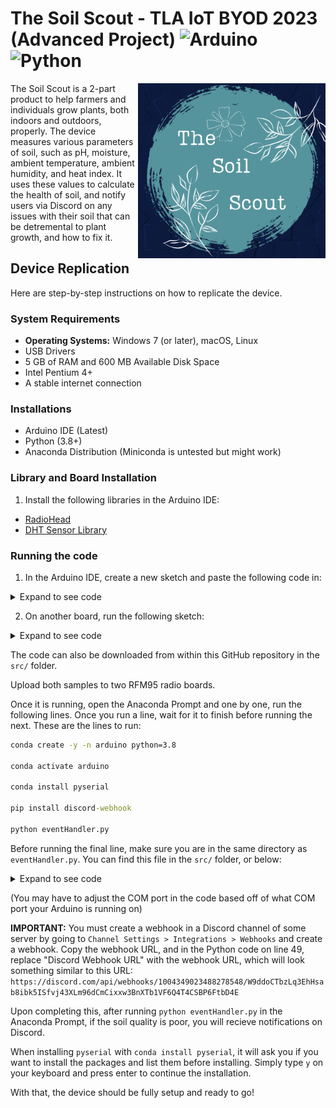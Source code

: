 # The Soil Scout - TLA IoT BYOD 2023 (Advanced Project) ![Arduino](https://img.shields.io/badge/-Arduino-00979D?style=for-the-badge&logo=Arduino&logoColor=white) ![Python](https://img.shields.io/badge/python-3670A0?style=for-the-badge&logo=python&logoColor=ffdd54)

<img src="./logo.png" align="right" alt="Logo" width="300" height="280">

The Soil Scout is a 2-part product to help farmers and individuals grow plants, both indoors and outdoors, properly. The device measures various parameters of soil, such as pH, moisture, ambient temperature, ambient humidity, and heat index. It uses these values to calculate the health of soil, and notify users via Discord on any issues with their soil that can be detremental to plant growth, and how to fix it.

## Device Replication

Here are step-by-step instructions on how to replicate the device.

### System Requirements
- **Operating Systems:** Windows 7 (or later), macOS, Linux
- USB Drivers
- 5 GB of RAM and 600 MB Available Disk Space
- Intel Pentium 4+
- A stable internet connection

### Installations
- Arduino IDE (Latest)
- Python (3.8+)
- Anaconda Distribution (Miniconda is untested but might work)

### Library and Board Installation
1. Install the following libraries in the Arduino IDE:
- [RadioHead](https://www.arduino.cc/reference/en/libraries/radiohead/)
- [DHT Sensor Library](https://www.arduino.cc/reference/en/libraries/dht-sensor-library/)

### Running the code

1. In the Arduino IDE, create a new sketch and paste the following code in: 
<details><summary>Expand to see code</summary>
<br>

```cpp
/*
The Soil Scout
August 2023
Shreyas Jain, Minati Divakar
*/

// Install dependencies
#include <SPI.h>
#include <RH_RF95.h>
#include <Adafruit_Sensor.h>
#include <DHT.h>

// Define pin configuration
#define RFM95_CS    8
#define RFM95_INT   3
#define RFM95_RST   4

// Set radio frequency (915mHz)
#define RF95_FREQ 915.0

// Singleton instance of the radio driver
RH_RF95 rf95(RFM95_CS, RFM95_INT);

// Define DHT configuration
#define DHTTYPE     DHT11
#define DHTPIN      12

// DHT instance
DHT dht(DHTPIN, DHTTYPE);

// Soil moisture thresholds
const int dry = 851;
const int saturated = 310;
int moisturePercentage;

// Soil pH placeholders
int pH;
float Voltage;

void setup() {
  // I/O pins
  pinMode(pH, INPUT);
  pinMode(RFM95_RST, OUTPUT);
  digitalWrite(RFM95_RST, HIGH);

  // Open serial monitor
  Serial.begin(115200);
  while (!Serial) delay(1);
  delay(100);

  Serial.println("Feather LoRa TX Test!");

  // Manual reset
  digitalWrite(RFM95_RST, LOW);
  delay(10);
  digitalWrite(RFM95_RST, HIGH);
  delay(10);

  // Radio initialization
  while (!rf95.init()) {
    Serial.println("LoRa radio init failed");
    Serial.println("Uncomment '#define SERIAL_DEBUG' in RH_RF95.cpp for detailed debug info");
    while (1);
  }
  Serial.println("LoRa radio init OK!");

  // Defaults after init are 434.0MHz, modulation GFSK_Rb250Fd250, +13dbM
  if (!rf95.setFrequency(RF95_FREQ)) {
    Serial.println("setFrequency failed");
    while (1);
  }
  Serial.print("Set Freq to: ");
  Serial.println(RF95_FREQ);

  rf95.setTxPower(23, false);

  // Intialize DHT11
  dht.begin();
}

// Packet counter, incremented per xmission
int16_t packetnum = 0;

void loop() {
  // Read soil moisture
  int moisture = analogRead(A1);
  if (isnan(moisture)) {
    Serial.println(F("Error reading moisture!"));
  } else {
    Serial.print(F("Moisture: "));
    Serial.println(moisture);

    // Convert moisture to mapped percentage
    moisturePercentage = map(moisture, saturated, dry, 100, 0);
    Serial.print(F("Moisture in Percentage: "));
    Serial.print(moisturePercentage);
    Serial.println(F("%"));
  }

  // Read soil pH
  pH = analogRead(A0);
  Voltage = pH * (5.0 / 1023.0);
  Serial.print("pH Voltage: ");
  Serial.println(Voltage);

  // Read ambient temperature + humidity
  float h = dht.readHumidity();
  float t = dht.readTemperature(true);
  float hi = dht.computeHeatIndex(t, h);

  Serial.print("Ambient humidity: "); 
  Serial.println(h);
  Serial.print("Ambient temperature: "); 
  Serial.println(t);
  Serial.print("Ambient heat index: ");
  Serial.println(hi);

  // Scale measurements
  int voltScaled = Voltage * 100;
  int moistScaled = moisturePercentage * 100;
  int humScaled = h * 100;
  int tempScaled = t * 100;
  int humIndScaled = hi * 100;

  // Packet transmission
  delay(1000);
  Serial.println("Transmitting...");

  // Define radio packet
  // String packet = String(Voltage) + "|" + String(moisturePercentage) + "|" + String(h) + "|" + String(t) + "|" + String(hi);
  char radiopacket[25];
  snprintf(radiopacket, sizeof(radiopacket), "%04X%04X%04X%04X%04X", voltScaled, moistScaled, humScaled, tempScaled, humIndScaled);
  // itoa(packetnum++, radiopacket+13, 10);
  Serial.print("Sending "); Serial.println(radiopacket);
  // radiopacket[19] = 0;

  // Transmit radio packet
  Serial.println("Sending...");
  delay(10);
  rf95.send((uint8_t *)radiopacket, strlen(radiopacket));

  Serial.println("Waiting for packet to complete...");
  delay(10);
  rf95.waitPacketSent();
  
  uint8_t buf[RH_RF95_MAX_MESSAGE_LEN];
  uint8_t len = sizeof(buf);

  // Await reply from receiver
  // Serial.println("Waiting for reply...");
  // if (rf95.waitAvailableTimeout(1000)) {
  //   if (rf95.recv(buf, &len)) {
  //     Serial.print("Got reply: ");
  //     Serial.println((char*)buf);
  //     Serial.print("RSSI: ");
  //     Serial.println(rf95.lastRssi(), DEC);
  //   } else {
  //     Serial.println("Receive failed");
  //   }
  // } else {
  //   Serial.println("No reply, is there a listener around?");
  // }
}
```
</details>

2. On another board, run the following sketch: 
<details><summary>Expand to see code</summary>
<br>

```cpp
/*
The Bug
August 2023
Shreyas Jain, Minati Divakar
*/

// Install dependencies
#include <SPI.h>
#include <RH_RF95.h>

// Define pin configuration
#if defined (__AVR_ATmega32U4__)  // Feather 32u4 w/Radio
  #define RFM95_CS    8
  #define RFM95_INT   7
  #define RFM95_RST   4

#elif defined(ADAFRUIT_FEATHER_M0) || defined(ADAFRUIT_FEATHER_M0_EXPRESS) || defined(ARDUINO_SAMD_FEATHER_M0)  // Feather M0 w/Radio
  #define RFM95_CS    8
  #define RFM95_INT   3
  #define RFM95_RST   4

#elif defined(ARDUINO_ADAFRUIT_FEATHER_RP2040_RFM)  // Feather RP2040 w/Radio
  #define RFM95_CS   16
  #define RFM95_INT  21
  #define RFM95_RST  17

#elif defined (__AVR_ATmega328P__)  // Feather 328P w/wing
  #define RFM95_CS    4  //
  #define RFM95_INT   3  //
  #define RFM95_RST   2  // "A"

#elif defined(ESP8266)  // ESP8266 feather w/wing
  #define RFM95_CS    2  // "E"
  #define RFM95_INT  15  // "B"
  #define RFM95_RST  16  // "D"

#elif defined(ARDUINO_ADAFRUIT_FEATHER_ESP32S2) || defined(ARDUINO_NRF52840_FEATHER) || defined(ARDUINO_NRF52840_FEATHER_SENSE)
  #define RFM95_CS   10  // "B"
  #define RFM95_INT   9  // "A"
  #define RFM95_RST  11  // "C"

#elif defined(ESP32)  // ESP32 feather w/wing
  #define RFM95_CS   33  // "B"
  #define RFM95_INT  27  // "A"
  #define RFM95_RST  13

#elif defined(ARDUINO_NRF52832_FEATHER)  // nRF52832 feather w/wing
  #define RFM95_CS   11  // "B"
  #define RFM95_INT  31  // "C"
  #define RFM95_RST   7  // "A"

#endif

// Set radio frequency (915mHz)
#define RF95_FREQ 915.0

// Singleton instance of the radio driver
RH_RF95 rf95(RFM95_CS, RFM95_INT);

void setup() {
  // I/O pins
  pinMode(LED_BUILTIN, OUTPUT);
  pinMode(RFM95_RST, OUTPUT);
  digitalWrite(RFM95_RST, HIGH);

  // Open serial monitor
  Serial.begin(115200);
  while (!Serial) delay(1);
  delay(100);

  // Manual reset
  digitalWrite(RFM95_RST, LOW);
  delay(10);
  digitalWrite(RFM95_RST, HIGH);
  delay(10);

  // Radio initialization
  while (!rf95.init()) {
    while (1);
  }

  // Defaults after init are 434.0MHz, modulation GFSK_Rb250Fd250, +13dbM
  if (!rf95.setFrequency(RF95_FREQ)) {
    while (1);
  }

  // Set transmitter power to 23 dBm
  rf95.setTxPower(23, false);
}

void loop() {
  // Create packet buffers
  uint8_t buf[RH_RF95_MAX_MESSAGE_LEN];
  uint8_t len = sizeof(buf);

  if (rf95.waitAvailableTimeout(500)) {
    // Receieve packet
    if (rf95.recv((uint8_t *)buf, &len)) {
      buf[len] = '\0'; // Null-terminate the data
      int voltVal, moistVal, humVal, tempVal, hiVal;

      // Decode packet to plaintext
      sscanf((char*)buf, "%04X%04X%04X%04X%04X", &voltVal, &moistVal, &humVal, &tempVal, &hiVal);

      // Convert values back to floating point
      float voltage = voltVal / 100.0;
      float moisture = moistVal / 100.0;
      float humidity = humVal / 100.0;
      float temperature = tempVal / 100.0;
      float humidityIndex = hiVal / 100.0;

      // Print packet to the Serial Monitor (to be interpreted by Python script)
      Serial.println(String(voltage) + "|" + String(moisture) + "|" + String(humidity) + "|" + String(temperature) + "|" + String(humidityIndex));

      // Send received acknowledgement back to the transmitter
      char ack = "ACK";
      rf95.send((uint8_t *)ack, strlen(ack));
      rf95.waitPacketSent();

      // Acknowledgement sent
    } else {
      // Receive failed
    }
  }
}
```
</details>

The code can also be downloaded from within this GitHub repository in the `src/` folder.

Upload both samples to two RFM95 radio boards.

Once it is running, open the Anaconda Prompt and one by one, run the following lines. Once you run a line, wait for it to finish before running the next. These are the lines to run:

```cmd
conda create -y -n arduino python=3.8

conda activate arduino

conda install pyserial

pip install discord-webhook

python eventHandler.py
```

Before running the final line, make sure you are in the same directory as `eventHandler.py`. You can find this file in the `src/` folder, or below:

<details><summary>Expand to see code</summary>

```py
"""
Event Handler
August 2023
Shreyas Jain, Minati Divakar
"""

# Install dependencies
import code
from xml.etree.ElementTree import tostring
import serial
import time

# Open serial monitor
ser = serial.Serial('COM5', 115200)
time.sleep(2)

# Create array
values = []

# Test
while True:
  values = ser.readline().decode().split("|")

  try:
    values[4] = values[4][0:5]
  except:
    values = values;

  phVoltage = values[0]
  moisturePercentage = values[1]
  ambientHumidity = values[2]
  ambientTemperature = values[3]
  headIndex = values[4]

  # print(values)
```
</details>

(You may have to adjust the COM port in the code based off of what COM port your Arduino is running on)

**IMPORTANT:** You must create a webhook in a Discord channel of some server by going to `Channel Settings > Integrations > Webhooks` and create a webhook. Copy the webhook URL, and in the Python code on line 49, replace "Discord Webhook URL" with the webhook URL, which will look something similar to this URL: `https://discord.com/api/webhooks/1004349023488278548/W9ddoCTbzLq3EhHsab8ibk5ISfvj43XLm96dCmCixxw3BnXTb1VF6Q4T4CSBP6FtbD4E` 

Upon completing this, after running `python eventHandler.py` in the Anaconda Prompt, if the soil quality is poor, you will recieve notifications on Discord.

When installing `pyserial` with `conda install pyserial`, it will ask you if you want to install the packages and list them before installing. Simply type `y` on your keyboard and press enter to continue the installation.

With that, the device should be fully setup and ready to go!
